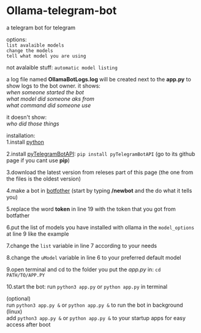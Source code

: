 # Ollama-telegram-bot
a telegram bot for telegram

options:<br/>
`list avalaible models`<br/>
`change the models`<br/>
`tell what model you are using`<br/>

not avalaible stuff:
`automatic model listing`

a log file named **OllamaBotLogs.log** will be created next to the **app.py** to show logs to the bot owner. it shows:<br/>
_when someone started the bot_<br/>
_what model did someone aks from_<br/>
_what command did someone use_<br/>

it doesn't show:<br/>
_who did those things_<br/>

installation:<br/>
1.install [python](https://python.org)

2.install [pyTelegramBotAPI](https://github.com/eternnoir/pyTelegramBotAPI?tab=readme-ov-file#writing-your-first-bot): 
`pip install pyTelegramBotAPI` (go to its github page if you cant use **pip**)<br/>

3.download the latest version from releses part of this page (the one from the files is the oldest version)<br/>

4.make a bot in [botfother](https://t.me/BotFather) (start by typing **/newbot** and the do what it tells you)<br/>

5.replace the word **token** in line 19 with the token that you got from botfather<br/>

6.put the list of models you have installed with ollama in the `model_options` at line 9 like the example<br/>

7.change the `list` variable in line 7 according to your needs<br/>

8.change the `uModel` variable in line 6 to your preferred default model<br/>

9.open terminal and cd to the folder you put the _app.py_ in: `cd PATH/TO/APP.PY`<br/>

10.start the bot: run `python3 app.py` or `python app.py` in terminal<br/>

(optional)<br/>
run `python3 app.py &` or `python app.py &` to run the bot in background (linux)<br/>
add `python3 app.py &` or `python app.py &` to your startup apps for easy access after boot<br/>




